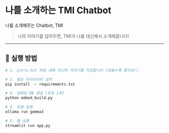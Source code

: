 # 나를 소개하는 TMI Chatbot

나를 소개해주는 Chatbot, TMI  
> 나의 이야기를 담아두면, TMI가 나를 대신해서 소개해줍니다!

---

## 🚀 실행 방법

```bash
# 1. intro.txt 파일 내에 자신의 이야기를 작성합니다 (많을수록 좋아요!)

# 2. 필요 라이브러리 설치
pip install -r requirements.txt

# 3. 임베딩 DB 생성 (최초 1회)
python embed_build.py

# 4. 모델 실행
ollama run gemma3

# 5. 웹 실행
streamlit run app.py
